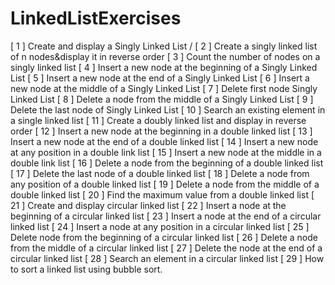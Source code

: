 # LinkedListExercises
[ 1 ] Create and display a Singly Linked List /
[ 2 ] Create a singly linked list of n nodes&display it in reverse order
[ 3 ] Count the number of nodes on a singly linked list
[ 4 ] Insert a new node at the beginning of a Singly Linked List
[ 5 ] Insert a new node at the end of a Singly Linked List
[ 6 ] Insert a new node at the middle of a Singly Linked List 
[ 7 ] Delete first node Singly Linked List
[ 8 ] Delete a node from the middle of a Singly Linked List
[ 9 ] Delete the last node of Singly Linked List
[ 10 ] Search an existing element in a single linked list
[ 11 ] Create a doubly linked list and display in reverse order
[ 12 ] Insert a new node at the beginning in a double linked list
[ 13 ] Insert a new node at the end of a double linked list
[ 14 ] Insert a new node at any position in a double link list
[ 15 ] Insert a new node at the middle in a double link list
[ 16 ] Delete a node from the beginning of a double linked list
[ 17 ] Delete the last node of a double linked list
[ 18 ] Delete a node from any position of a double linked list
[ 19 ] Delete a node from the middle of a double linked list
[ 20 ] Find the maximum value from a double linked list
[ 21 ] Create and display circular linked list
[ 22 ] Insert a node at the beginning of a circular linked list
[ 23 ] Insert a node at the end of a circular linked list
[ 24 ] Insert a node at any position in a circular linked list
[ 25 ] Delete node from the beginning of a circular linked list 
[ 26 ] Delete a node from the middle of a circular linked list
[ 27 ] Delete the node at the end of a circular linked list
[ 28 ] Search an element in a circular linked list
[ 29 ] How to sort a linked list using bubble sort.
